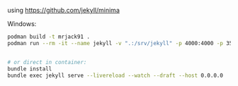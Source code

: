 using https://github.com/jekyll/minima




Windows:
```bash
podman build -t mrjack91 .
podman run --rm -it --name jekyll -v ".:/srv/jekyll" -p 4000:4000 -p 35729:35729 localhost/mrjack91


# or direct in container:
bundle install
bundle exec jekyll serve --livereload --watch --draft --host 0.0.0.0
```